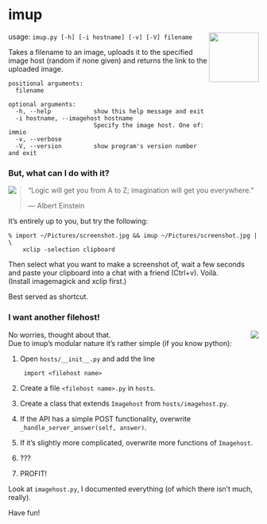 imup
====

<img src="http://openiconlibrary.sourceforge.net/gallery2/open_icon_library-full/icons/png/128x128/emblems/emblem-symbolic-link.png"
 align="right" width="100" height="100"  />

usage: `imup.py [-h] [-i hostname] [-v] [-V] filename`

Takes a filename to an image, uploads it to the specified image host (random
if none given) and returns the link to the uploaded image.

    positional arguments:
      filename

    optional arguments:
      -h, --help            show this help message and exit
      -i hostname, --imagehost hostname
                            Specify the image host. One of: immio
      -v, --verbose
      -V, --version         show program's version number and exit


### But, what can I do with it?

<img src="http://openiconlibrary.sourceforge.net/gallery2/open_icon_library-full/icons/png/64x64/others/light_bulb.png"
 align="left" />

>  “Logic will get you from A to Z; imagination will get you everywhere.”
> 
>  — Albert Einstein

It’s entirely up to you, but try the following:

    % import ~/Pictures/screenshot.jpg && imup ~/Pictures/screenshot.jpg | \
        xclip -selection clipboard

Then select what you want to make a screenshot of, wait a few seconds and paste 
your clipboard into a chat with a friend (Ctrl+v). Voilà.  
(Install imagemagick and xclip first.)

Best served as shortcut.


### I want another filehost!

<img src="http://openiconlibrary.sourceforge.net/gallery2/open_icon_library-full/icons/png/64x64/categories/applications-engineering-2.png"
 align="right" />
 
No worries, thought about that.  
Due to imup’s modular nature it’s rather simple (if you know python):

1. Open `hosts/__init__.py` and add the line

        import <filehost name>

2. Create a file `<filehost name>.py` in `hosts`.
3. Create a class that extends `Imagehost` from `hosts/imagehost.py`.
4. If the API has a simple POST functionality, overwrite 
   `_handle_server_answer(self, answer)`.
5. If it’s slightly more complicated, overwrite more functions of `Imagehost`.
6. ???
7. PROFIT!

Look at `imagehost.py`, I documented everything (of which there isn’t much, 
really).

Have fun!

